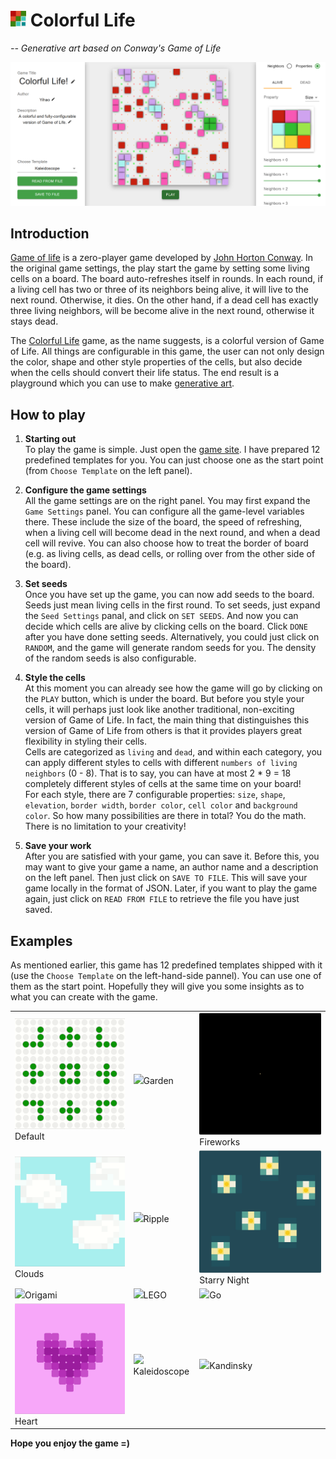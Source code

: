 # <img src="./images/icon.png" height="25px"> Colorful Life
*-- Generative art based on Conway's Game of Life*

![](./images/game.png)

## Introduction
[Game of life](https://en.wikipedia.org/wiki/Conway%27s_Game_of_Life) is a zero-player game developed by [John Horton Conway](https://en.wikipedia.org/wiki/John_Horton_Conway). In the original game settings, the play start the game by setting some living cells on a board. The board auto-refreshes itself in rounds. In each round, if a living cell has two or three of its neighbors being alive, it will live to the next round. Otherwise, it dies. On the other hand, if a dead cell has exactly three living neighbors, will be become alive in the next round, otherwise it stays dead.

The [Colorful Life](https://coderyihaowang.github.io/ColorfulLife/) game, as the name suggests, is a colorful version of Game of Life. All things are configurable in this game, the user can not only design the color, shape and other style properties of the cells, but also decide when the cells should convert their life status. The end result is a playground which you can use to make [generative art](https://en.wikipedia.org/wiki/Generative_art).

## How to play
1. **Starting out** \
To play the game is simple. Just open the [game site](https://coderyihaowang.github.io/ColorfulLife/). I have prepared 12 predefined templates for you. You can just choose one as the start point (from `Choose Template` on the left panel).

2. **Configure the game settings** \
All the game settings are on the right panel. You may first expand the `Game Settings` panel. You can configure all the game-level variables there. These include the size of the board, the speed of refreshing, when a living cell will become dead in the next round, and when a dead cell will revive. You can also choose how to treat the border of board (e.g. as living cells, as dead cells, or rolling over from the other side of the board).

3. **Set seeds** \
Once you have set up the game, you can now add seeds to the board. Seeds just mean living cells in the first round. To set seeds, just expand the `Seed Settings` panal, and click on `SET SEEDS`. And now you can decide which cells are alive by clicking cells on the board. Click `DONE` after you have done setting seeds. Alternatively, you could just click on `RANDOM`, and the game will generate random seeds for you. The density of the random seeds is also configurable.

4. **Style the cells**\
At this moment you can already see how the game will go by clicking on the `PLAY` button, which is under the board. But before you style your cells, it will perhaps just look like another traditional, non-exciting version of Game of Life. In fact, the main thing that distinguishes this version of Game of Life from others is that it provides players great flexibility in styling their cells. \
Cells are categorized as `living` and `dead`, and within each category, you can apply different styles to cells with different `numbers of living neighbors` (0 - 8). That is to say, you can have at most 2 * 9 = 18 completely different styles of cells at the same time on your board!\
For each style, there are 7 configurable properties: `size`, `shape`, `elevation`, `border width`, `border color`, `cell color` and `background color`. So how many possibilities are there in total? You do the math. There is no limitation to your creativity!

5. **Save your work**\
After you are satisfied with your game, you can save it. Before this, you may want to give your game a name, an author name and a description on the left panel. Then just click on `SAVE TO FILE`. This will save your game locally in the format of JSON. Later, if you want to play the game again, just click on `READ FROM FILE` to retrieve the file you have just saved.

## Examples
As mentioned earlier, this game has 12 predefined templates shipped with it (use the `Choose Template` on the left-hand-side pannel). You can use one of them as the start point. Hopefully they will give you some insights as to what you can create with the game.

||||
|-|-|-|
|![](./images/default.gif)Default|![](./images/garden.gif)Garden|![](./images/fireworks.gif)Fireworks|
|![](./images/clouds.gif)Clouds|![](./images/ripple.gif)Ripple|![](./images/starryNight.gif)Starry Night|
|![](./images/origami.gif)Origami|![](./images/lego.gif)LEGO|![](./images/go.gif)Go|
|![](./images/heart.gif)Heart|![](./images/kaleidoscope.gif)Kaleidoscope|![](./images/kandinsky.gif)Kandinsky|


**Hope you enjoy the game =)**
